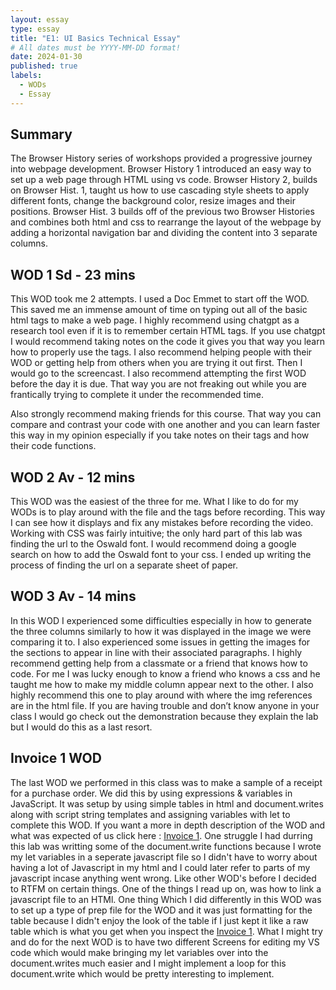 ```yaml
---
layout: essay
type: essay
title: "E1: UI Basics Technical Essay"
# All dates must be YYYY-MM-DD format!
date: 2024-01-30
published: true
labels:
  - WODs
  - Essay
---
```


## Summary

The Browser History series of workshops provided a progressive journey into webpage development. Browser History 1 introduced an easy way to set up a web page through HTML using vs code. Browser History 2, builds on Browser Hist. 1, taught us how to use cascading style sheets to apply different fonts, change the background color, resize images and their positions. Browser Hist. 3 builds off of the previous two Browser Histories and combines both html and css to rearrange the layout of the webpage by adding a horizontal navigation bar and dividing the content into 3 separate columns.


## WOD 1 Sd - 23 mins

This WOD took me 2 attempts. I used a Doc Emmet to start off  the WOD. This saved me an immense amount of time on typing out all of the basic html tags to make a web page. I highly recommend using chatgpt as a research tool even if it is to remember certain HTML tags. If you use chatgpt I would recommend taking notes on the code it gives you that way you learn how to properly use the tags. I also recommend helping people with their WOD or getting help from others when you are trying it out first. Then I would go to the screencast. I also recommend attempting the first WOD before the day it is due. That way you are not freaking out while you are frantically trying to complete it under the recommended time.

Also strongly recommend making friends for this course. That way you can compare and contrast your code with one another and you can learn faster this way in my opinion especially if you take notes on their tags and how their code functions.

## WOD 2 Av - 12 mins

This WOD was the easiest of the three for me. What I like to do for my WODs is to play around with the file and the tags before recording. This way I can see how it displays and fix any mistakes before recording the video. Working with CSS was fairly intuitive; the only hard part of this lab was finding the url to the Oswald font. I would recommend doing a google search on how to add the Oswald font to your css. I ended up writing the process of finding the url on a separate sheet of paper.

## WOD 3 Av - 14 mins

In this WOD I experienced some difficulties especially in how to generate the three columns similarly to how it was displayed in the image we were comparing it to. I also experienced some issues in getting the images for the sections to appear in line with their associated paragraphs. I highly recommend getting help from a classmate or a friend that knows how to code. For me I was lucky enough to know a friend who knows a css and he taught me how to make my middle column appear next to the other. I also highly recommend this one to play around with where the img references are in the html file. If you are having trouble and don’t know anyone in your class I would go check out the demonstration because they explain the lab but I would do this as a last resort.

## Invoice 1 WOD

The last WOD we performed in this class was to make a sample of a receipt for a purchase order. We did this by using expressions & variables in JavaScript. It was setup by using simple tables in html and document.writes along with script string templates and assigning variables with let to complete this WOD. If you want a more in depth description of the WOD and what was expected of us click here : [Invoice 1](https://dport96.github.io/ITM352/morea/060.expressions-operators/experience-preparing-for-WOD.html). One struggle I had durring this lab was writting some of the document.write functions because I wrote my let variables in a seperate javascript file so I didn't have to worry about having a lot of Javascript in my html and I could later refer to parts of my javascript incase anything went wrong. Like other WOD's before I decided to RTFM on certain things. One of the things I read up on, was how to link a javascript file to an HTMl. One thing Which I did differently in this WOD was to set up a type of prep file for the WOD and it was just formatting for the table because I didn't enjoy the look of the table if I just kept it like a raw table which is what you get when you inspect the [Invoice 1](https://dport96.github.io/ITM352/morea/060.expressions-operators/experience-preparing-for-WOD.html). What I might try and do for the next WOD is to have two different Screens for editing my VS code which would make bringing my let variables over into the document.writes much easier and I might implement a loop for this document.write which would be pretty interesting to implement.
